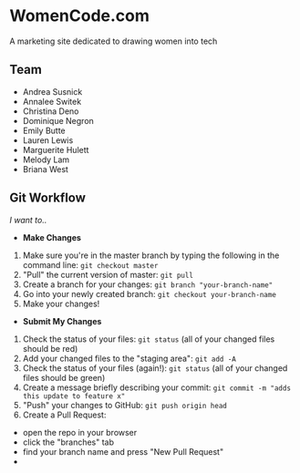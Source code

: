 # WomenCode.com
A marketing site dedicated to drawing women into tech

## Team
- Andrea Susnick
- Annalee Switek
- Christina Deno
- Dominique Negron
- Emily Butte
- Lauren Lewis
- Marguerite Hulett
- Melody Lam
- Briana West

## Git Workflow

_I want to.._

* **Make Changes**
1. Make sure you're in the master branch by typing the following in the command line: ```git checkout master```
2. "Pull" the current version of master: ```git pull```
3. Create a branch for your changes: ```git branch "your-branch-name"```
4. Go into your newly created branch: ```git checkout your-branch-name```
5. Make your changes!

* **Submit My Changes**
1. Check the status of your files: ```git status```
(all of your changed files should be red)
2. Add your changed files to the "staging area": ```git add -A```
3. Check the status of your files (again!): ```git status```
(all of your changed files should be green)
4. Create a message briefly describing your commit: ```git commit -m "adds this update to feature x"```
5. "Push" your changes to GitHub: ```git push origin head```
6. Create a Pull Request:
- open the repo in your browser
- click the "branches" tab
- find your branch name and press "New Pull Request"
-
